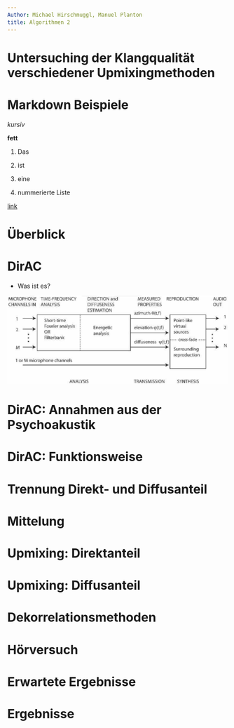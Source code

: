 ```yaml
---
Author: Michael Hirschmuggl, Manuel Planton
title: Algorithmen 2
---
```


Untersuching der Klangqualität verschiedener Upmixingmethoden
==========================================

# Markdown Beispiele

*kursiv*

**fett**

1. Das

2. ist

3. eine

4. nummerierte Liste


[link](www.google.at)


# Überblick



# DirAC

- Was ist es?

![DirAC Überblick (Pulkki 2007)](pic/pulkki_dirac_flow.png)


# DirAC: Annahmen aus der Psychoakustik


# DirAC: Funktionsweise


# Trennung Direkt- und Diffusanteil


# Mittelung


# Upmixing: Direktanteil


# Upmixing: Diffusanteil


# Dekorrelationsmethoden


# Hörversuch


# Erwartete Ergebnisse


# Ergebnisse
